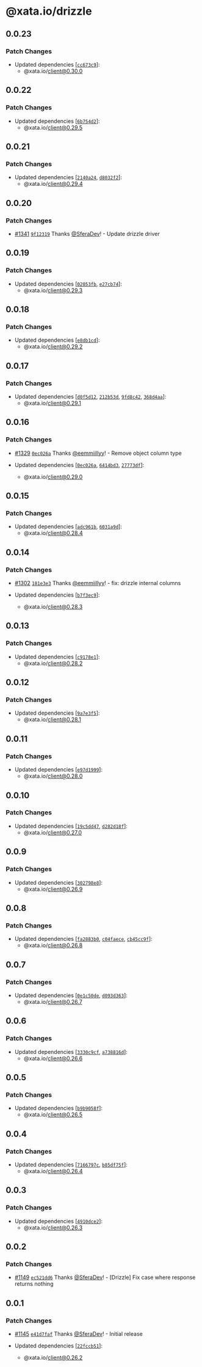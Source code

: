 # @xata.io/drizzle

## 0.0.23

### Patch Changes

- Updated dependencies [[`cc673c9`](https://github.com/xataio/client-ts/commit/cc673c9a7885351082020e360630eab5db78c652)]:
  - @xata.io/client@0.30.0

## 0.0.22

### Patch Changes

- Updated dependencies [[`6b754d2`](https://github.com/xataio/client-ts/commit/6b754d2f6a1f7b9378a96fe27502ff6c29ff5ed8)]:
  - @xata.io/client@0.29.5

## 0.0.21

### Patch Changes

- Updated dependencies [[`2140a24`](https://github.com/xataio/client-ts/commit/2140a24f32a94f36bab8c8268033c7dcf235dddc), [`d8032f2`](https://github.com/xataio/client-ts/commit/d8032f2e07bdcc653db1606796d27f08d397cdbe)]:
  - @xata.io/client@0.29.4

## 0.0.20

### Patch Changes

- [#1341](https://github.com/xataio/client-ts/pull/1341) [`9f12319`](https://github.com/xataio/client-ts/commit/9f12319d5464e997f72272aa400d7fba1f29a797) Thanks [@SferaDev](https://github.com/SferaDev)! - Update drizzle driver

## 0.0.19

### Patch Changes

- Updated dependencies [[`02053fb`](https://github.com/xataio/client-ts/commit/02053fbb10479b8e9453691f957d3235762555aa), [`e27cb74`](https://github.com/xataio/client-ts/commit/e27cb74143aa9b6c654713878e5d3776858e5290)]:
  - @xata.io/client@0.29.3

## 0.0.18

### Patch Changes

- Updated dependencies [[`e8db1cd`](https://github.com/xataio/client-ts/commit/e8db1cd394ccbed32403548bf9d09a5c3973d850)]:
  - @xata.io/client@0.29.2

## 0.0.17

### Patch Changes

- Updated dependencies [[`d0f5d12`](https://github.com/xataio/client-ts/commit/d0f5d125e6c2f4c82f8a0a6b4a30d255c58e8326), [`212b53d`](https://github.com/xataio/client-ts/commit/212b53d07498def0d2ed8942691eff982e448969), [`9fd8c42`](https://github.com/xataio/client-ts/commit/9fd8c428d71b476f1951123c6cba5e803b983e54), [`368d4aa`](https://github.com/xataio/client-ts/commit/368d4aa16cd1cc1da93a142406c5d41bbc15b082)]:
  - @xata.io/client@0.29.1

## 0.0.16

### Patch Changes

- [#1329](https://github.com/xataio/client-ts/pull/1329) [`0ec026a`](https://github.com/xataio/client-ts/commit/0ec026a92bdb1a405cb9d90cb1d506ff159f98e8) Thanks [@eemmiillyy](https://github.com/eemmiillyy)! - Remove object column type

- Updated dependencies [[`0ec026a`](https://github.com/xataio/client-ts/commit/0ec026a92bdb1a405cb9d90cb1d506ff159f98e8), [`6414bd3`](https://github.com/xataio/client-ts/commit/6414bd3d8bdb84961e68968df4b0b025503f0d72), [`27773df`](https://github.com/xataio/client-ts/commit/27773df5addf0013d1a7238ac490904e7aad2334)]:
  - @xata.io/client@0.29.0

## 0.0.15

### Patch Changes

- Updated dependencies [[`adc961b`](https://github.com/xataio/client-ts/commit/adc961b886b789010e6512c17cb2377eceab665a), [`6031a9d`](https://github.com/xataio/client-ts/commit/6031a9de63c264b7db5b031bb1795258c2bf8150)]:
  - @xata.io/client@0.28.4

## 0.0.14

### Patch Changes

- [#1302](https://github.com/xataio/client-ts/pull/1302) [`181e3e3`](https://github.com/xataio/client-ts/commit/181e3e3c578334351050ccfdc1d4d9134e2a859c) Thanks [@eemmiillyy](https://github.com/eemmiillyy)! - fix: drizzle internal columns

- Updated dependencies [[`b7f3ec9`](https://github.com/xataio/client-ts/commit/b7f3ec9eabe3642929131e244bd774f4d3134482)]:
  - @xata.io/client@0.28.3

## 0.0.13

### Patch Changes

- Updated dependencies [[`c9178e1`](https://github.com/xataio/client-ts/commit/c9178e1e3f2268513e78dcfce396a99a8fca5dfb)]:
  - @xata.io/client@0.28.2

## 0.0.12

### Patch Changes

- Updated dependencies [[`9a7e3f5`](https://github.com/xataio/client-ts/commit/9a7e3f5029e53efc6750e9c86bab936427788209)]:
  - @xata.io/client@0.28.1

## 0.0.11

### Patch Changes

- Updated dependencies [[`e97d1999`](https://github.com/xataio/client-ts/commit/e97d1999f3c25f149213ceca81958e1674624e05)]:
  - @xata.io/client@0.28.0

## 0.0.10

### Patch Changes

- Updated dependencies [[`19c5dd47`](https://github.com/xataio/client-ts/commit/19c5dd47e3a032fcb19d990527b8faaa9326d97d), [`d282d18f`](https://github.com/xataio/client-ts/commit/d282d18f025094e0729ade6009b34fc0d34ebbba)]:
  - @xata.io/client@0.27.0

## 0.0.9

### Patch Changes

- Updated dependencies [[`302798e8`](https://github.com/xataio/client-ts/commit/302798e8d210c89f420a5c927e0f836a27dbaed9)]:
  - @xata.io/client@0.26.9

## 0.0.8

### Patch Changes

- Updated dependencies [[`fa2883b0`](https://github.com/xataio/client-ts/commit/fa2883b0639e48d68097401bf515c8cb95df5b4b), [`c04faece`](https://github.com/xataio/client-ts/commit/c04faece8830699d978e03c89f29e383e479e824), [`cb45cc9f`](https://github.com/xataio/client-ts/commit/cb45cc9f6829e1b555762e656cc1b0b2e977aaf9)]:
  - @xata.io/client@0.26.8

## 0.0.7

### Patch Changes

- Updated dependencies [[`0e1c50de`](https://github.com/xataio/client-ts/commit/0e1c50de5850db2dfbbdfff9d66eda3bf1322836), [`d093d363`](https://github.com/xataio/client-ts/commit/d093d363a51fc23c8513d51600bb3b31bbc45334)]:
  - @xata.io/client@0.26.7

## 0.0.6

### Patch Changes

- Updated dependencies [[`3330c9cf`](https://github.com/xataio/client-ts/commit/3330c9cf8d8db18b8e355a576e4afd589b6152bf), [`a738816d`](https://github.com/xataio/client-ts/commit/a738816d355f4415b0622bb5a23b4154f9855177)]:
  - @xata.io/client@0.26.6

## 0.0.5

### Patch Changes

- Updated dependencies [[`b9b9058f`](https://github.com/xataio/client-ts/commit/b9b9058f0bc81b660da45318c27191a62f041f21)]:
  - @xata.io/client@0.26.5

## 0.0.4

### Patch Changes

- Updated dependencies [[`7166797c`](https://github.com/xataio/client-ts/commit/7166797c28839198d20a9115d0414cebc2fed39b), [`b85df75f`](https://github.com/xataio/client-ts/commit/b85df75f2f466762a8b3d9824c9292c7e3db03fd)]:
  - @xata.io/client@0.26.4

## 0.0.3

### Patch Changes

- Updated dependencies [[`4910dce2`](https://github.com/xataio/client-ts/commit/4910dce29d3cc17d13aadf32e4eb476ffb571fad)]:
  - @xata.io/client@0.26.3

## 0.0.2

### Patch Changes

- [#1149](https://github.com/xataio/client-ts/pull/1149) [`ec521dd6`](https://github.com/xataio/client-ts/commit/ec521dd603dee8b875df6d8bd491ceedac29962c) Thanks [@SferaDev](https://github.com/SferaDev)! - [Drizzle] Fix case where response returns nothing

## 0.0.1

### Patch Changes

- [#1145](https://github.com/xataio/client-ts/pull/1145) [`e41d7faf`](https://github.com/xataio/client-ts/commit/e41d7faf40747fd31a08cdcd767d9596f88e4a20) Thanks [@SferaDev](https://github.com/SferaDev)! - Initial release

- Updated dependencies [[`22fccb51`](https://github.com/xataio/client-ts/commit/22fccb51709749c319897702c15749b74ce4b820)]:
  - @xata.io/client@0.26.2
